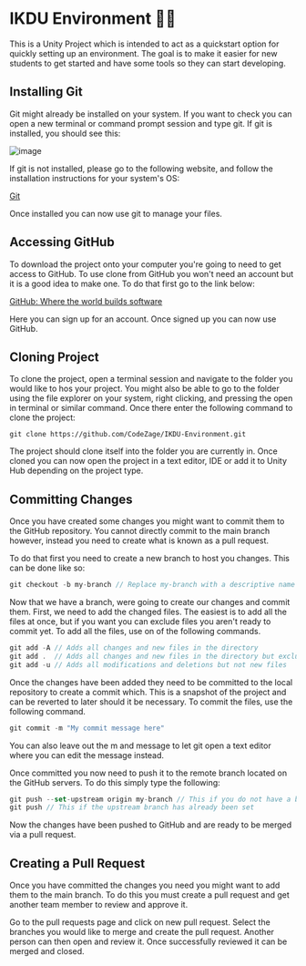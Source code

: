 # IKDU Environment 🤷‍♀️

This is a Unity Project which is intended to act as a quickstart option for quickly setting up an environment. The goal is to make it easier for new students to get started and have some tools so they can start developing.

## Installing Git

Git might already be installed on your system. If you want to check you can open a new terminal or command prompt session and type git. If git is installed, you should see this: 

![image](https://user-images.githubusercontent.com/55112918/137598756-77aade78-d3dc-4394-863e-44ad3928e200.png)

If git is not installed, please go to the following website, and follow the installation instructions for your system's OS:

[Git](https://git-scm.com/)

Once installed you can now use git to manage your files.

## Accessing GitHub

To download the project onto your computer you're going to need to get access to GitHub. To use clone from GitHub you won't need an account but it is a good idea to make one. To do that first go to the link below:

[GitHub: Where the world builds software](https://github.com/)

Here you can sign up for an account. Once signed up you can now use GitHub.

## Cloning Project

To clone the project, open a terminal session and navigate to the folder you would like to hos your project. You might also be able to go to the folder using the file explorer on your system, right clicking, and pressing the open in terminal or similar command. Once there enter the following command to clone the project:

```
git clone https://github.com/CodeZage/IKDU-Environment.git
```

The project should clone itself into the folder you are currently in. Once cloned you can now open the project in a text editor, IDE or add it to Unity Hub depending on the project type. 

## Committing Changes

Once you have created some changes you might want to commit them to the GitHub repository. You cannot directly commit to the main branch however, instead you need to create what is known as a pull request. 

To do that first you need to create a new branch to host you changes. This can be done like so:

```csharp
git checkout -b my-branch // Replace my-branch with a descriptive name for your branch
```

Now that we have a branch, were going to create our changes and commit them. First, we need to add the changed files. The easiest is to add all the files at once, but if you want you can exclude files you aren't ready to commit yet. To add all the files, use on of the following commands. 

```csharp
git add -A // Adds all changes and new files in the directory
git add .  // Adds all changes and new files in the directory but excludes deletions
git add -u // Adds all modifications and deletions but not new files
```

Once the changes have been added they need to be committed to the local repository to create a commit which. This is a snapshot of the project and can be reverted to later should it be necessary. To commit the files, use the following command.  

```csharp
git commit -m "My commit message here"
```

You can also leave out the m and message to let git open a text editor where you can edit the message instead. 

Once committed you now need to push it to the remote branch located on the GitHub servers. To do this simply type the following: 

```jsx
git push --set-upstream origin my-branch // This if you do not have a branch on github
git push // This if the upstream branch has already been set
```

Now the changes have been pushed to GitHub and are ready to be merged via a pull request.

## Creating a Pull Request

Once you have committed the changes you need you might want to add them to the main branch. To do this you must create a pull request and get another team member to review and approve it. 

Go to the pull requests page and click on new pull request. Select the branches you would like to merge and create the pull request. Another person can then open and review it. Once successfully reviewed it can be merged and closed.
